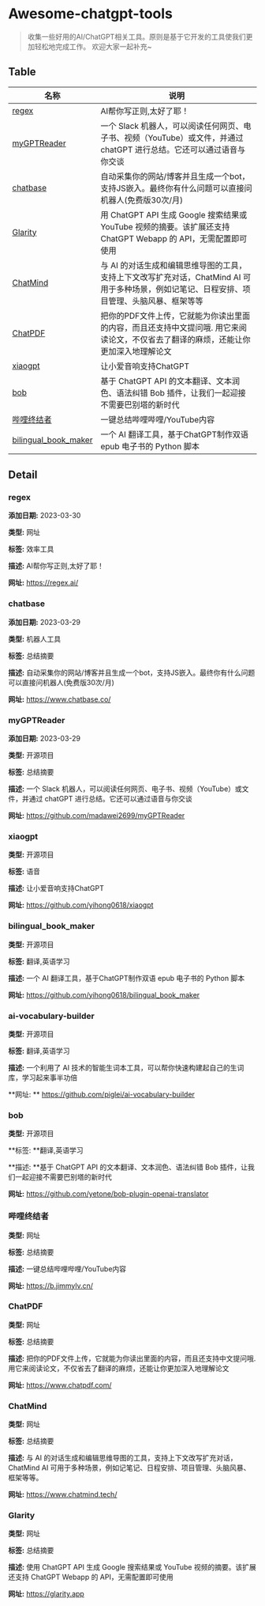 # Awesome-chatgpt-tools


> 收集一些好用的AI/ChatGPT相关工具。原则是基于它开发的工具使我们更加轻松地完成工作。 欢迎大家一起补充~



## Table

| 名称                                                         | 说明                                                         |
| ------------------------------------------------------------ | ------------------------------------------------------------ |
| [regex](https://regex.ai/)                                   | AI帮你写正则,太好了耶！                                      |
| [myGPTReader](https://www.chatbase.co/)                      | 一个 Slack 机器人，可以阅读任何网页、电子书、视频（YouTube）或文件，并通过 chatGPT 进行总结。它还可以通过语音与你交谈 |
| [chatbase](https://www.chatbase.co/)                         | 自动采集你的网站/博客并且生成一个bot，支持JS嵌入。最终你有什么问题可以直接问机器人(免费版30次/月) |
| [Glarity](https://glarity.app)                               | 用 ChatGPT API 生成 Google 搜索结果或 YouTube 视频的摘要。该扩展还支持 ChatGPT Webapp 的 API，无需配置即可使用 |
| [ChatMind](https://www.chatmind.tech/)                       | 与 AI 的对话生成和编辑思维导图的工具，支持上下文改写扩充对话，ChatMind AI 可用于多种场景，例如记笔记、日程安排、项目管理、头脑风暴、框架等等 |
| [ChatPDF](https://www.chatpdf.com/)                          | 把你的PDF文件上传，它就能为你读出里面的内容，而且还支持中文提问哦. 用它来阅读论文，不仅省去了翻译的麻烦，还能让你更加深入地理解论文 |
| [xiaogpt](https://github.com/yihong0618/xiaogpt)             | 让小爱音响支持ChatGPT                                        |
| [bob](https://github.com/yetone/bob-plugin-openai-translator) | 基于 ChatGPT API 的文本翻译、文本润色、语法纠错 Bob 插件，让我们一起迎接不需要巴别塔的新时代 |
| [哔哩终结者](https://b.jimmylv.cn/)                          | 一键总结哔哩哔哩/YouTube内容                                 |
| [bilingual_book_maker]( https://github.com/yihong0618/bilingual_book_maker) | 一个 AI 翻译工具，基于ChatGPT制作双语 epub 电子书的 Python 脚本 |



## Detail



### regex

**添加日期:** 2023-03-30

**类型:** 网址

**标签:** 效率工具

**描述:** AI帮你写正则,太好了耶！

**网址:** https://regex.ai/



### chatbase 

**添加日期:** 2023-03-29 

**类型:** 机器人工具

**标签:** 总结摘要

**描述:** 自动采集你的网站/博客并且生成一个bot，支持JS嵌入。最终你有什么问题可以直接问机器人(免费版30次/月)

**网址:** https://www.chatbase.co/



### myGPTReader

**添加日期:** 2023-03-29 

**类型:** 开源项目 

**标签:** 总结摘要

**描述:** 一个 Slack 机器人，可以阅读任何网页、电子书、视频（YouTube）或文件，并通过 chatGPT 进行总结。它还可以通过语音与你交谈

**网址:** https://github.com/madawei2699/myGPTReader



### xiaogpt 

**类型:** 开源项目 

**标签:** 语音

**描述:** 让小爱音响支持ChatGPT

**网址:** https://github.com/yihong0618/xiaogpt  



### bilingual_book_maker 

**类型:** 开源项目 

**标签:** 翻译,英语学习

**描述:** 一个 AI 翻译工具，基于ChatGPT制作双语 epub 电子书的 Python 脚本

**网址:** https://github.com/yihong0618/bilingual_book_maker



### ai-vocabulary-builder 

**类型:** 开源项目 

**标签:** 翻译,英语学习

**描述:** 一个利用了 AI 技术的智能生词本工具，可以帮你快速构建起自己的生词库，学习起来事半功倍

**网址: ** https://github.com/piglei/ai-vocabulary-builder



### bob 

**类型:** 开源项目 

**标签: **翻译,英语学习

**描述: **基于 ChatGPT API 的文本翻译、文本润色、语法纠错 Bob 插件，让我们一起迎接不需要巴别塔的新时代

**网址:** https://github.com/yetone/bob-plugin-openai-translator 



### 哔哩终结者 

**类型:** 网址

**标签:** 总结摘要

**描述:**   一键总结哔哩哔哩/YouTube内容

**网址:**  https://b.jimmylv.cn/ 



### ChatPDF 

**类型:** 网址

**标签:** 总结摘要

**描述:** 把你的PDF文件上传，它就能为你读出里面的内容，而且还支持中文提问哦. 用它来阅读论文，不仅省去了翻译的麻烦，还能让你更加深入地理解论文

**网址:**   https://www.chatpdf.com/



### ChatMind 

**类型:** 网址

**标签:** 总结摘要

**描述:** 与 AI 的对话生成和编辑思维导图的工具，支持上下文改写扩充对话，ChatMind AI 可用于多种场景，例如记笔记、日程安排、项目管理、头脑风暴、框架等等。 

**网址:**  https://www.chatmind.tech/





### Glarity 

**类型:** 网址

**标签:** 总结摘要

**描述:** 使用 ChatGPT API 生成 Google 搜索结果或 YouTube 视频的摘要。该扩展还支持 ChatGPT Webapp 的 API，无需配置即可使用 

**网址:**  https://glarity.app



